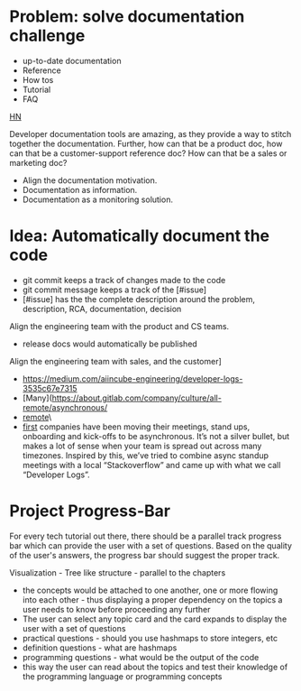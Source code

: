 # Problem: solve documentation challenge

- up-to-date documentation 
- Reference 
- How tos
- Tutorial 
- FAQ 

[HN](https://news.ycombinator.com/item?id=21289832)  


Developer documentation tools are amazing, as they provide a way to stitch together the documentation. 
Further, how can that be a product doc, how can that be a customer-support reference doc? How can that be a sales or marketing doc?

- Align the documentation motivation. 
- Documentation as information. 
- Documentation as a monitoring solution. 

  
# Idea: Automatically document the code

- git commit keeps a track of changes made to the code
- git commit message keeps a track of the \[#issue\]
- \[#issue\] has the the complete description around the problem, description, RCA, documentation, decision 

Align the engineering team with the product and CS teams.

- release docs would automatically be published

Align the engineering team with sales, and the customer\]
- https://medium.com/aiincube-engineering/developer-logs-3535c67e7315
- [Many](https://about.gitlab.com/company/culture/all-remote/asynchronous/
- [remote](https://buffer.com/resources/asynchronous-meetings/)\
- [first](https://www.loom.com/blog/asynchronous-meeting) companies have been moving their meetings, stand ups, onboarding and kick-offs to be asynchronous. It’s not a silver bullet, but makes a lot of sense when your team is spread out across many timezones. Inspired by this, we’ve tried to combine async standup meetings with a local “Stackoverflow” and came up with what we call “Developer Logs”.

# Project Progress-Bar

For every tech tutorial out there, there should be a parallel track progress bar which can provide the user with a set of questions. Based on the quality of the user's answers, the progress bar should suggest the proper track.

Visualization - Tree like structure - parallel to the chapters

-   the concepts would be attached to one another, one or more flowing into each other - thus displaying a proper dependency on the topics a user needs to know before proceeding any further
-   The user can select any topic card and the card expands to display the user with a set of questions
-   practical questions - should you use hashmaps to store integers, etc
-   definition questions - what are hashmaps
-   programming questions - what would be the output of the code
-   this way the user can read about the topics and test their knowledge of the programming language or programming concepts